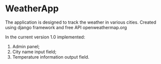 # WeatherApp
The application is designed to track the weather in various cities.
Created using django framework and free API openweathermap.org

In the current version 1.0 implemented:

1. Admin panel;
2. City name input field;
3. Temperature information output field.
